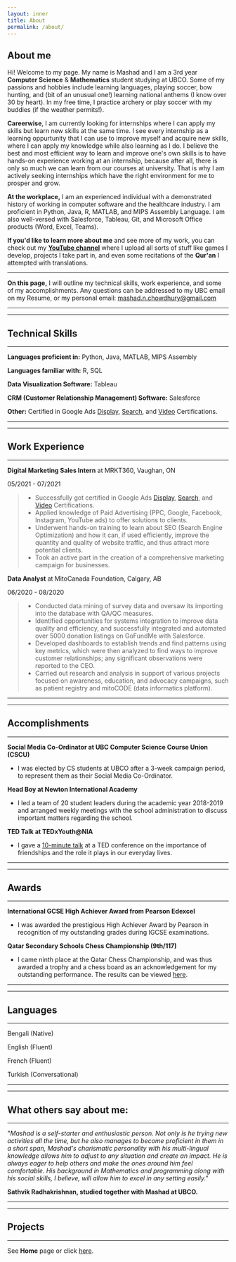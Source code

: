 ```yaml
---
layout: inner
title: About
permalink: /about/
---
```


## About me

Hi! Welcome to my page. My name is Mashad and I am a 3rd year **Computer Science** & **Mathematics** student studying at UBCO. Some of my passions and hobbies include learning languages, playing soccer, bow hunting, and (bit of an unusual one!) learning national anthems (I know over 30 by heart). In my free time, I practice archery or play soccer with my buddies (if the weather permits!). 

**Careerwise**, I am currently looking for internships where I can apply my skills but learn new skills at the same time. I see every internship as a learning oppurtunity that I can use to improve myself and acquire new skills, where I can apply my knowledge while also learning as I do. I believe the best and most efficient way to learn and improve one's own skills is to have hands-on experience working at an internship, because after all, there is only so much we can learn from our courses at university. That is why I am actively seeking internships which have the right environment for me to prosper and grow.

**At the workplace,** I am an experienced individual with a demonstrated history of working in computer software and the healthcare industry. I am proficient in Python, Java, R, MATLAB, and MIPS Assembly Language. I am also well-versed with Salesforce, Tableau, Git, and Microsoft Office products (Word, Excel, Teams).

**If you'd like to learn more about me** and see more of my work, you can check out my [**YouTube channel**](https://www.youtube.com/channel/UC_imT3eyv2QNsfHjitBHcew) where I upload all sorts of stuff like games I develop, projects I take part in, and even some recitations of the **Qur'an** I attempted with translations.

---

**On this page,** I will outline my technical skills, work experience, and some of my accomplishments. Any questions can be addressed to my UBC email on my Resume, or my personal email: mashad.n.chowdhury@gmail.com

---
---

## Technical Skills
---
**Languages proficient in:** Python, Java, MATLAB, MIPS Assembly

**Languages familiar with:** R, SQL

**Data Visualization Software:** Tableau

**CRM (Customer Relationship Management) Software:** Salesforce

**Other:** Certified in Google Ads [Display](https://skillshop.exceedlms.com/student/award/6Q3F7Lm2HewvJmfT7npmZQ9m), [Search](https://skillshop.exceedlms.com/student/award/yV2iowVvStGa62SgBrEx6Qgk), and [Video](https://skillshop.exceedlms.com/student/award/t27QUMSnjBLh8vJeqVLYt5Vj) Certifications.

---
---

## Work Experience
---
**Digital Marketing Sales Intern** at MRKT360, Vaughan, ON

05/2021 - 07/2021
> - Successfully got certified in Google Ads [Display](https://skillshop.exceedlms.com/student/award/6Q3F7Lm2HewvJmfT7npmZQ9m), [Search](https://skillshop.exceedlms.com/student/award/yV2iowVvStGa62SgBrEx6Qgk), and [Video](https://skillshop.exceedlms.com/student/award/t27QUMSnjBLh8vJeqVLYt5Vj) Certifications.
> - Applied knowledge of Paid Advertising (PPC, Google, Facebook, Instagram, YouTube ads) to offer solutions to clients.
> - Underwent hands-on training to learn about SEO (Search Engine Optimization) and how it can, if used efficiently, improve the quantity and quality of website traffic, and thus attract more potential clients.
> - Took an active part in the creation of a comprehensive marketing campaign for businesses.



**Data Analyst** at MitoCanada Foundation, Calgary, AB

06/2020 - 08/2020
> - Conducted data mining of survey data and oversaw its importing into the database with QA/QC measures.
> - Identified opportunities for systems integration to improve data quality and efficiency, and successfully
integrated and automated over 5000 donation listings on GoFundMe with Salesforce.
> - Developed dashboards to establish trends and find patterns using key metrics, which were then analyzed to
find ways to improve customer relationships; any significant observations were reported to the CEO.
> - Carried out research and analysis in support of various projects focused on awareness, education, and
advocacy campaigns, such as patient registry and mitoCODE (data informatics platform).


---
---

## Accomplishments
---
**Social Media Co-Ordinator at UBC Computer Science Course Union (CSCU)**

- I was elected by CS students at UBCO after a 3-week campaign period, to represent them as their Social Media Co-Ordinator.

**Head Boy at Newton International Academy**

- I led a team of 20 student leaders during the academic year 2018-2019 and arranged weekly meetings with the school
administration to discuss important matters regarding the school.

**TED Talk at TEDxYouth@NIA**

- I gave a [10-minute talk](https://www.youtube.com/watch?v=7co9Q-PWq38) at a TED conference on the importance of friendships and the role it plays in our everyday lives.

---
---

## Awards
---
**International GCSE High Achiever Award from Pearson Edexcel**

- I was awarded the prestigious High Achiever Award by Pearson in recognition of my outstanding grades during IGCSE examinations.

**Qatar Secondary Schools Chess Championship (9th/117)**
- I came ninth place at the Qatar Chess Championship, and was thus awarded a trophy and a chess board as an acknowledgement for my outstanding performance. The results can be viewed [here](http://chess-results.com/tnr220557.aspx?lan=18).

---
---

## Languages
---
Bengali (Native)

English (Fluent)

French (Fluent)

Turkish (Conversational)

---
---

## What others say about me:
---
"_Mashad is a self-starter and enthusiastic person. Not only is he trying new activities all the time, but he also manages to become proficient in them in a short span, Mashad's charismatic personality with his multi-lingual knowledge allows him to adjust to any situation and create an impact. He is always eager to help others and make the ones around him feel comfortable. His background in Mathematics and programming along with his social skills, I believe, will allow him to excel in any setting easily."_ 

**Sathvik Radhakrishnan, studied together with Mashad at UBCO.**

---
---
## Projects
---
See **Home** page or click [here](https://www.mashadchowdhury.com).
